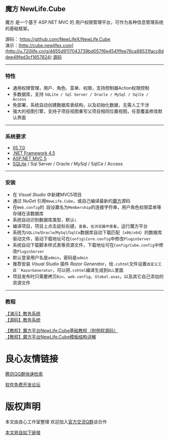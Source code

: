 ﻿## 魔方 NewLife.Cube
魔方 是一个基于 ASP.NET MVC 的 用户权限管理平台，可作为各种信息管理系统的基础框架。

源码： https://github.com/NewLifeX/NewLife.Cube  
演示：[http://cube.newlifex.com](http://u.720life.cn/g/4655d9117043739bd057f6e4541ffee76ca98531facc8ddee49fed3cf1657824) [源码](http://u.720life.cn/g/939ad666a2cfd771f2e999fba1f71ee5aba6fa803060d41c77dcf2dadb64bc60c9b224603147e2c056ff88810eb0edf4)  

---
### 特性
* 通用权限管理，用户、角色、菜单、权限，支持控制器Action权限控制
* 多数据库，支持 `SQLite / Sql Server / Oracle / MySql / SqlCe / Access` 
* 免部署，系统自动创建数据库表结构，以及初始化数据，无需人工干涉
* 强大的视图引擎，支持子项目视图重写父项目相同位置视图，任意覆盖修改默认界面

---
### 系统要求
* [IIS 7.0](http://u.720life.cn/g/29d9369db99598358fdb154d794648688d06f5928626f258766d3f6308e37626)
* [.NET Framework 4.5](http://u.720life.cn/g/43d8d3d99c8fd8af6c240816f866ce0cdffc38afc19bf609838a5e7d0ae1c8e0480872d1c57f7edae7269e6f68aafeae2e299aeadd241b0015c17721ff26f8f8)
* [ASP.NET MVC 5](http://u.720life.cn/g/7b22188e20b0d12293a7ac3741ba1c13293b678c312e32c90986619044602ca64c1b719a381bb1eda50232e2f6e5a272)
* [SQLite](http://u.720life.cn/g/084e08ae90031c8a5f221733ad029715662b90fc9bc10feefd549a106715acc13c659e3949ff4bb07e006979d99a72f71c5a46fdc0bbe7c1b0e11ba33e48358f2beaa8efc3cba0ede976568cf987081e) / Sql Server / Oracle / MySql / SqlCe / Access

---
### 安装
* 在 *Visual Studio* 中新建MVC5项目
* 通过 *NuGet* 引用`NewLife.Cube`，或自己编译最新的[魔方](http://u.720life.cn/g/f6754e90a70fcffec3c12b5e1e01b2d30dd7cda8f253ade13defbc9640d828358d7487d5942081a2d67cd94988d60bd2)源码
* 在`Web.config`的` `段设置名为`Membership`的连接字符串，用户角色权限菜单等存储在该数据库
* 系统自动识别数据库类型，默认`\ `
* 编译项目，项目上点击鼠标右键，`查看`，`在浏览器中查看`，运行魔方平台
* 系统为`SQLite`/`Oracle`/`MySql`/`SqlCe`数据库自动下载匹配（`x86/x64`）的数据库驱动文件，驱动下载地址可在`Config\Core.config`中修改`PluginServer`
* 系统自动下载脚本样式表等资源文件，下载地址可在`Config/Cube.config`中修改`PluginServer`
* 默认登录用户名是`admin`，密码是`admin`
* 推荐安装 *Visual Studio* 插件 *Razor Generator*，给`.cshtml`文件设置`自定义工具``RazorGenerator`，可以把`.cshtml`编译生成到`DLL`里面
* 项目发布时只需要拷贝`Bin`、`web.config`、`Global.asax`，以及其它自己添加的资源文件

---
### 教程
[【演示】教务系统](http://u.720life.cn/g/4655d9117043739bd057f6e4541ffee76ca98531facc8ddee49fed3cf1657824)  
[【源码】教务系统](http://u.720life.cn/g/939ad666a2cfd771f2e999fba1f71ee5aba6fa803060d41c77dcf2dadb64bc60c9b224603147e2c056ff88810eb0edf4)  

[【教程】魔方平台NewLife.Cube基础教程（附例程源码）](http://u.720life.cn/g/c121359f48414f9252bafe84eca571da5a2661c96482e499863ef60d066050c424753850491491ff433f7555c885622f)  
[【教程】魔方平台NewLife.Cube模板结构详解](http://u.720life.cn/g/c121359f48414f9252bafe84eca571da5a2661c96482e499863ef60d066050c43cb10c74d86f472df1807d449c620b1e)  




 # 良心友情链接

[腾讯QQ群快速检索](http://u.720life.cn/s/8cf73f7c)

[软件免费开发论坛](http://u.720life.cn/s/bbb01dc0)

# 版权声明 

本文由良心工作室整理 欢迎加入[官方交流Q群](https://u.720life.cn/s/f2316816)谈合作

[本文转自如下链接](http://u.720life.cn/g/2e71d0f0a5c601172267ba20d3a43c6e6962aba638ed677007c0e5d1a1c31db24c871c8885a3184afd54d21dbf82d269defbaf197f18ce277f4d5874a6749577)